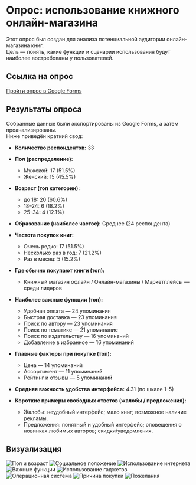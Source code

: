 # Oпрос: использование книжного онлайн-магазина

Этот опрос был создан для анализа потенциальной аудитории
онлайн-магазина книг.  
Цель — понять, какие функции и сценарии использования будут наиболее востребованы у пользователей.

## Ссылка на опрос
[Пройти опрос в Google Forms](https://forms.gle/oL2gXWW6LLZhwdiK6)

## Результаты опроса
Собранные данные были экспортированы из Google Forms, а затем проанализированы.  
Ниже приведён краткий свод:

- **Количество респондентов:** 33  

- **Пол (распределение):**
  - Мужской: 17 (51.5%)
  - Женский: 15 (45.5%)

- **Возраст (топ категории):**
  - до 18: 20 (60.6%)
  - 18–24: 6 (18.2%)
  - 25–34: 4 (12.1%)

- **Образование (наиболее частое):** Среднее (24 респондента)

- **Частота покупок книг:**
  - Очень редко: 17 (51.5%)
  - Несколько раз в год: 7 (21.2%)
  - Раз в месяц: 5 (15.2%)

- **Где обычно покупают книги (топ):**
  - Книжный магазин офлайн / Онлайн-магазины / Маркетплейсы — среди лидеров

- **Наиболее важные функции (топ):**
  - Удобная оплата — 24 упоминания
  - Быстрая доставка — 23 упоминания
  - Поиск по автору — 23 упоминания
  - Поиск по тематике — 21 упоминание
  - Поиск по издательству — 16 упоминаний
  - Добавление в избранное — 16 упоминаний

- **Главные факторы при покупке (топ):**
  - Цена — 14 упоминаний
  - Ассортимент — 11 упоминаний
  - Рейтинг и отзывы — 5 упоминаний

- **Средняя важность удобства интерфейса:** 4.31 (по шкале 1–5)

- **Короткие примеры свободных ответов (жалобы / предложения):**
  - Жалобы: неудобный интерфейс; мало книг; возможное наличие рекламы.
  - Предложения: понятный и удобный интерфейс; оповещения о новинках любимых авторов; скидки/уведомления.

## Визуализация

![Пол и возраст](lab1/images/answ1.png)
![Социальное положение](images/answ2.png)
![Использование интернета](images/answ3.png)
![Важные функции](images/answ4.png)
![Использование гаджетов](images/answ5.png)
![Операционная система](images/answ6.png)
![Причина покупки](images/answ7.png)
![Пожелания](images/answ8.png)